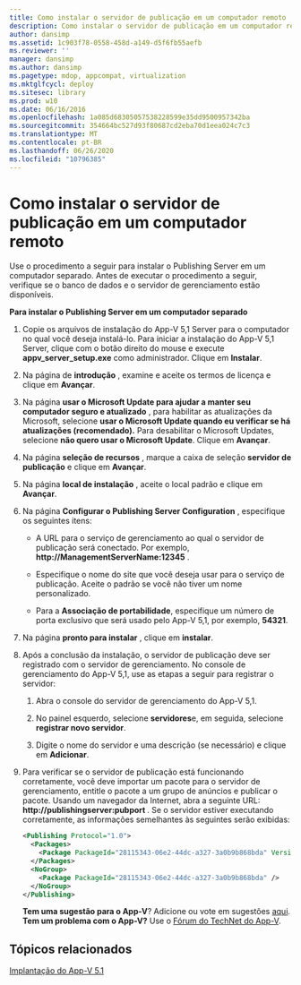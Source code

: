 ```yaml
---
title: Como instalar o servidor de publicação em um computador remoto
description: Como instalar o servidor de publicação em um computador remoto
author: dansimp
ms.assetid: 1c903f78-0558-458d-a149-d5f6fb55aefb
ms.reviewer: ''
manager: dansimp
ms.author: dansimp
ms.pagetype: mdop, appcompat, virtualization
ms.mktglfcycl: deploy
ms.sitesec: library
ms.prod: w10
ms.date: 06/16/2016
ms.openlocfilehash: 1a085d68305057538228599e35dd9500957342ba
ms.sourcegitcommit: 354664bc527d93f80687cd2eba70d1eea024c7c3
ms.translationtype: MT
ms.contentlocale: pt-BR
ms.lasthandoff: 06/26/2020
ms.locfileid: "10796385"
---
```

# Como instalar o servidor de publicação em um computador remoto


Use o procedimento a seguir para instalar o Publishing Server em um computador separado. Antes de executar o procedimento a seguir, verifique se o banco de dados e o servidor de gerenciamento estão disponíveis.

**Para instalar o Publishing Server em um computador separado**

1. Copie os arquivos de instalação do App-V 5,1 Server para o computador no qual você deseja instalá-lo. Para iniciar a instalação do App-V 5,1 Server, clique com o botão direito do mouse e execute **appv\_server\_setup.exe** como administrador. Clique em **Instalar**.

2. Na página de **introdução** , examine e aceite os termos de licença e clique em **Avançar**.

3. Na página **usar o Microsoft Update para ajudar a manter seu computador seguro e atualizado** , para habilitar as atualizações da Microsoft, selecione **usar o Microsoft Update quando eu verificar se há atualizações (recomendado).** Para desabilitar o Microsoft Updates, selecione **não quero usar o Microsoft Update**. Clique em **Avançar**.

4. Na página **seleção de recursos** , marque a caixa de seleção **servidor de publicação** e clique em **Avançar**.

5. Na página **local de instalação** , aceite o local padrão e clique em **Avançar**.

6. Na página **Configurar o Publishing Server Configuration** , especifique os seguintes itens:

   -   A URL para o serviço de gerenciamento ao qual o servidor de publicação será conectado. Por exemplo, **http://ManagementServerName:12345** .

   -   Especifique o nome do site que você deseja usar para o serviço de publicação. Aceite o padrão se você não tiver um nome personalizado.

   -   Para a **Associação de portabilidade**, especifique um número de porta exclusivo que será usado pelo App-V 5,1, por exemplo, **54321**.

7. Na página **pronto para instalar** , clique em **instalar**.

8. Após a conclusão da instalação, o servidor de publicação deve ser registrado com o servidor de gerenciamento. No console de gerenciamento do App-V 5,1, use as etapas a seguir para registrar o servidor:

   1.  Abra o console do servidor de gerenciamento do App-V 5,1.

   2.  No painel esquerdo, selecione **servidores**e, em seguida, selecione **registrar novo servidor**.

   3.  Digite o nome do servidor e uma descrição (se necessário) e clique em **Adicionar**.

9. Para verificar se o servidor de publicação está funcionando corretamente, você deve importar um pacote para o servidor de gerenciamento, entitle o pacote a um grupo de anúncios e publicar o pacote. Usando um navegador da Internet, abra a seguinte URL: <strong> http://publishingserver:pubport </strong> . Se o servidor estiver executando corretamente, as informações semelhantes às seguintes serão exibidas:

   ```xml
   <Publishing Protocol="1.0">
     <Packages>
       <Package PackageId="28115343-06e2-44dc-a327-3a0b9b868bda" VersionId="5d03c08f-51dc-4026-8cf9-15ebe3d65a72" PackageUrl="\\server\share\file.appv" />
     </Packages>
     <NoGroup>
       <Package PackageId="28115343-06e2-44dc-a327-3a0b9b868bda" />
     </NoGroup>
   </Publishing>
   ```

   **Tem uma sugestão para o App-V**? Adicione ou vote em sugestões [aqui](http://appv.uservoice.com/forums/280448-microsoft-application-virtualization). **Tem um problema com o App-V?** Use o [Fórum do TechNet do App-V](https://social.technet.microsoft.com/Forums/home?forum=mdopappv).

## Tópicos relacionados


[Implantação do App-V 5.1](deploying-app-v-51.md)

 

 





